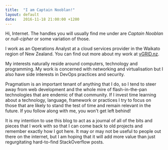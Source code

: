 ```yaml
---
title:  "I am Captain Nooblan!"
layout: default
date:   2016-11-18 21:00:00 +1200
---
```

Hi, Internet. The handles you will usually find me under are *Captain Nooblan* or *null-cipher* or some variation of those.

I work as an Operations Analyst at a cloud services provider in the Waikato region of New Zealand. You can find out more about my work at [vGRID.nz][vgrid-nz].

My interests naturally reside around computers, technology and programming. My work is concerned with networking and virtualisation but I also have side interests in DevOps practices and security.

Pragmatism is an important tenant of anything that I do, so I tend to steer away from web development and the whole mire of flash-in-the-pan technologies that are endemic of that community.
If I invest time learning about a technology, language, framework or practices I try to focus on those that are likely to stand the test of time and remain relevant in the future. If you follow along with me, you won't get left behind!

It is my intention to use this blog to act as a journal of all of the bits and pieces that I work with so that I can come back to old projects and remember exactly how I got here. It may or may not be useful to people out there on the internet, but I am hoping that it will add more value than just regurgitating hard-to-find StackOverflow posts.

[vgrid-nz]: http://vgrid.nz/
